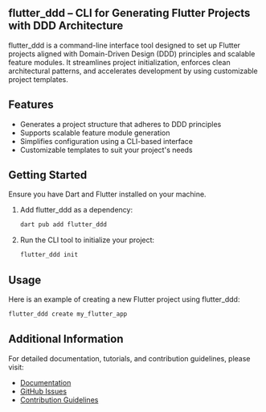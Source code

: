<!--
This README describes the package. If you publish this package to pub.dev,
this README's contents appear on the landing page for your package.

For information about how to write a good package README, see the guide for
[writing package pages](https://dart.dev/tools/pub/writing-package-pages).

For general information about developing packages, see the Dart guide for
[creating packages](https://dart.dev/guides/libraries/create-packages)
and the Flutter guide for
[developing packages and plugins](https://flutter.dev/to/develop-packages).
-->

## flutter_ddd – CLI for Generating Flutter Projects with DDD Architecture

flutter_ddd is a command-line interface tool designed to set up Flutter projects aligned with Domain-Driven Design (DDD) principles and scalable feature modules. It streamlines project initialization, enforces clean architectural patterns, and accelerates development by using customizable project templates.

## Features

- Generates a project structure that adheres to DDD principles
- Supports scalable feature module generation
- Simplifies configuration using a CLI-based interface
- Customizable templates to suit your project's needs

## Getting Started

Ensure you have Dart and Flutter installed on your machine.

1. Add flutter_ddd as a dependency:
   ```bash
   dart pub add flutter_ddd
   ```
2. Run the CLI tool to initialize your project:
   ```bash
   flutter_ddd init
   ```

## Usage

Here is an example of creating a new Flutter project using flutter_ddd:
```bash
flutter_ddd create my_flutter_app
```

## Additional Information

For detailed documentation, tutorials, and contribution guidelines, please visit:

- [Documentation](https://github.com/HamzaChekar123/flutter_ddd)
- [GitHub Issues](https://github.com/HamzaChekar123/flutter_ddd/issues)
- [Contribution Guidelines](https://github.com/HamzaChekar123/flutter_ddd/blob/main/CONTRIBUTING.md)